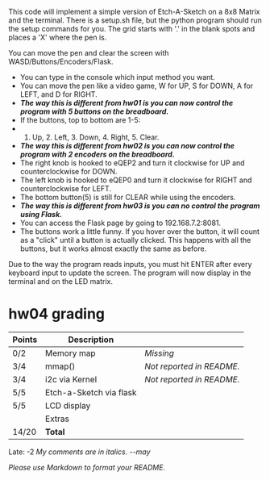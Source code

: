 This code will implement a simple version of Etch-A-Sketch on a 8x8 Matrix and the terminal.
There is a setup.sh file, but the python program should run the setup commands for you.
The grid starts with '.' in the blank spots and places a 'X' where the pen is.

You can move the pen and clear the screen with WASD/Buttons/Encoders/Flask.
  - You can type in the console which input method you want.
  - You can move the pen like a video game, W for UP, S for DOWN, A for LEFT, and D for RIGHT.
  - ***The way this is different from hw01 is you can now control the program with 5 buttons on the breadboard.***
  - If the buttons, top to bottom are 1-5:
  - 1. Up, 2. Left, 3. Down, 4. Right, 5. Clear.
  - ***The way this is different from hw02 is you can now control the program with 2 encoders on the breadboard.***
  - The right knob is hooked to eQEP2 and turn it clockwise for UP and counterclockwise for DOWN.
  - The left knob is hooked to eQEP0 and turn it clockwise for RIGHT and counterclockwise for LEFT.
  - The bottom button(5) is still for CLEAR while using the encoders.
  - ***The way this is different from hw03 is you can no control the program using Flask.***
  - You can access the Flask page by going to 192.168.7.2:8081.
  - The buttons work a little funny. If you hover over the button, it will count as a "click" until a button is actually clicked.
    This happens with all the buttons, but it works almost exactly the same as before.

Due to the way the program reads inputs, you must hit ENTER after every keyboard input to update the screen.
The program will now display in the terminal and on the LED matrix.

# hw04 grading

| Points      | Description | |
| ----------- | ----------- | - |
|  0/2 | Memory map | *Missing*
|  3/4 | mmap() | *Not reported in README.*
|  3/4 | i2c via Kernel | *Not reported in README.*
|  5/5 | Etch-a-Sketch via flask
|  5/5 | LCD display
|      | Extras
| 14/20 | **Total**
Late: -2
*My comments are in italics. --may*

*Please use Markdown to format your README.*